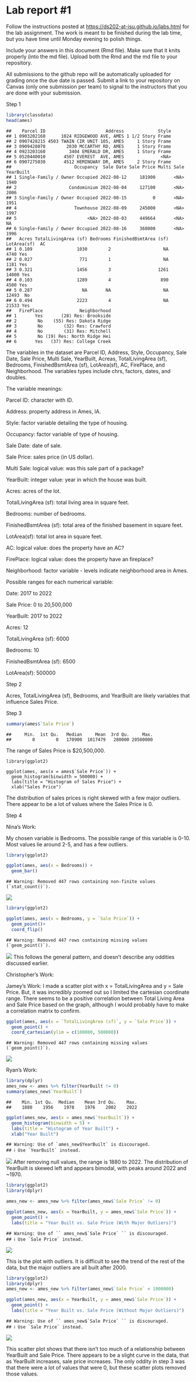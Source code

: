 
<!-- README.md is generated from README.Rmd. Please edit the README.Rmd file -->

# Lab report \#1

Follow the instructions posted at
<https://ds202-at-isu.github.io/labs.html> for the lab assignment. The
work is meant to be finished during the lab time, but you have time
until Monday evening to polish things.

Include your answers in this document (Rmd file). Make sure that it
knits properly (into the md file). Upload both the Rmd and the md file
to your repository.

All submissions to the github repo will be automatically uploaded for
grading once the due date is passed. Submit a link to your repository on
Canvas (only one submission per team) to signal to the instructors that
you are done with your submission.

Step 1

``` r
library(classdata)
head(ames)
```

    ##    Parcel ID                       Address             Style
    ## 1 0903202160      1024 RIDGEWOOD AVE, AMES 1 1/2 Story Frame
    ## 2 0907428215 4503 TWAIN CIR UNIT 105, AMES     1 Story Frame
    ## 3 0909428070        2030 MCCARTHY RD, AMES     1 Story Frame
    ## 4 0923203160         3404 EMERALD DR, AMES     1 Story Frame
    ## 5 0520440010       4507 EVEREST  AVE, AMES              <NA>
    ## 6 0907275030       4512 HEMINGWAY DR, AMES     2 Story Frame
    ##                        Occupancy  Sale Date Sale Price Multi Sale YearBuilt
    ## 1 Single-Family / Owner Occupied 2022-08-12     181900       <NA>      1940
    ## 2                    Condominium 2022-08-04     127100       <NA>      2006
    ## 3 Single-Family / Owner Occupied 2022-08-15          0       <NA>      1951
    ## 4                      Townhouse 2022-08-09     245000       <NA>      1997
    ## 5                           <NA> 2022-08-03     449664       <NA>        NA
    ## 6 Single-Family / Owner Occupied 2022-08-16     368000       <NA>      1996
    ##   Acres TotalLivingArea (sf) Bedrooms FinishedBsmtArea (sf) LotArea(sf)  AC
    ## 1 0.109                 1030        2                    NA        4740 Yes
    ## 2 0.027                  771        1                    NA        1181 Yes
    ## 3 0.321                 1456        3                  1261       14000 Yes
    ## 4 0.103                 1289        4                   890        4500 Yes
    ## 5 0.287                   NA       NA                    NA       12493  No
    ## 6 0.494                 2223        4                    NA       21533 Yes
    ##   FirePlace              Neighborhood
    ## 1       Yes       (28) Res: Brookside
    ## 2        No    (55) Res: Dakota Ridge
    ## 3        No        (32) Res: Crawford
    ## 4        No        (31) Res: Mitchell
    ## 5        No (19) Res: North Ridge Hei
    ## 6       Yes   (37) Res: College Creek

The variables in the dataset are Parcel ID, Address, Style, Occupancy,
Sale Date, Sale Price, Multi Sale, YearBuilt, Acreas, TotalLivingArea
(sf), Bedrooms, FinishedBsmtArea (sf), LotArea(sf), AC, FirePlace, and
Neighborhood. The variables types include chrs, factors, dates, and
doubles.

The variable meanings:

Parcel ID: character with ID.

Address: property address in Ames, IA.

Style: factor variable detailing the type of housing.

Occupancy: factor variable of type of housing.

Sale Date: date of sale.

Sale Price: sales price (in US dollar).

Multi Sale: logical value: was this sale part of a package?

YearBuilt: integer value: year in which the house was built.

Acres: acres of the lot.

TotalLivingArea (sf): total living area in square feet.

Bedrooms: number of bedrooms.

FinishedBsmtArea (sf): total area of the finished basement in square
feet.

LotArea(sf): total lot area in square feet.

AC: logical value: does the property have an AC?

FirePlace: logical value: does the property have an fireplace?

Neighborhood: factor variable - levels indicate neighborhood area in
Ames.

Possible ranges for each numerical variable:

Date: 2017 to 2022

Sale Price: 0 to 20,500,000

YearBuilt: 2017 to 2022

Acres: 12

TotalLivingArea (sf): 6000

Bedrooms: 10

FinishedBsmtArea (sf): 6500

LotArea(sf): 500000

Step 2

Acres, TotalLivingArea (sf), Bedrooms, and YearBuilt are likely
variables that influence Sales Price.

Step 3

``` r
summary(ames$`Sale Price`)
```

    ##     Min.  1st Qu.   Median     Mean  3rd Qu.     Max. 
    ##        0        0   170900  1017479   280000 20500000

The range of Sales Price is \$20,500,000.

``` r1
library(ggplot2)

ggplot(ames, aes(x = ames$`Sale Price`)) + 
  geom_histogram(binwidth = 500000) + 
  labs(title = "Histogram of Sales Price") +
  xlab("Sales Price")
```

The distribution of sales prices is right skewed with a few major
outliers. There appear to be a lot of values where the Sales Price is 0.

Step 4

Nina’s Work:

My chosen variable is Bedrooms. The possible range of this variable is
0-10. Most values lie around 2-5, and has a few outliers.

``` r
library(ggplot2)

ggplot(ames, aes(x = Bedrooms)) + 
  geom_bar()
```

    ## Warning: Removed 447 rows containing non-finite values (`stat_count()`).

![](README_files/figure-gfm/setup1-1.png)<!-- -->

``` r
library(ggplot2)

ggplot(ames, aes(x = Bedrooms, y = `Sale Price`)) + 
  geom_point()+
  coord_flip() 
```

    ## Warning: Removed 447 rows containing missing values (`geom_point()`).

![](README_files/figure-gfm/setup2-1.png)<!-- --> This follows the
general pattern, and doesn’t describe any oddities discussed earlier.

Christopher’s Work:

Jamey’s Work: I made a scatter plot with x = TotalLivingArea and y =
Sale Price. But, it was incredibly zoomed out so I limited the cartesian
coordinate range. There seems to be a positive correlation between Total
Living Area and Sale Price based on the graph, although I would probably
have to make a correlation matrix to confirm.

``` r
ggplot(ames, aes(x = `TotalLivingArea (sf)`, y = `Sale Price`)) +
  geom_point() +
  coord_cartesian(ylim = c(100000, 500000))
```

    ## Warning: Removed 447 rows containing missing values (`geom_point()`).

![](README_files/figure-gfm/setup3-1.png)<!-- -->

Ryan’s Work:

``` r
library(dplyr)
ames_new <- ames %>% filter(YearBuilt != 0)
summary(ames_new$`YearBuilt`)
```

    ##    Min. 1st Qu.  Median    Mean 3rd Qu.    Max. 
    ##    1880    1956    1978    1976    2002    2022

``` r
ggplot(ames_new, aes(x = ames_new$`YearBuilt`)) + 
  geom_histogram(binwidth = 5) + 
  labs(title = "Histogram of Year Built") +
  xlab("Year Built")
```

    ## Warning: Use of `ames_new$YearBuilt` is discouraged.
    ## ℹ Use `YearBuilt` instead.

![](README_files/figure-gfm/unnamed-chunk-4-1.png)<!-- --> After
removing null values, the range is 1880 to 2022. The distribution of
YearBuilt is skewed left and appears bimodal, with peaks around 2022 and
~1970.

``` r
library(ggplot2)
library(dplyr)

ames_new <- ames_new %>% filter(ames_new$`Sale Price` != 0)

ggplot(ames_new, aes(x = YearBuilt, y = ames_new$`Sale Price`)) +
  geom_point() +
  labs(title = "Year Built vs. Sale Price (With Major Outliers)")
```

    ## Warning: Use of `` ames_new$`Sale Price` `` is discouraged.
    ## ℹ Use `Sale Price` instead.

![](README_files/figure-gfm/unnamed-chunk-5-1.png)<!-- -->

This is the plot with outliers. It is difficult to see the trend of the
rest of the data, but the major outliers are all built after 2000.

``` r
library(ggplot2)
library(dplyr)
ames_new <- ames_new %>% filter(ames_new$`Sale Price` < 1000000)

ggplot(ames_new, aes(x = YearBuilt, y = ames_new$`Sale Price`)) +
  geom_point() +
  labs(title = "Year Built vs. Sale Price (Without Major Outliers)")
```

    ## Warning: Use of `` ames_new$`Sale Price` `` is discouraged.
    ## ℹ Use `Sale Price` instead.

![](README_files/figure-gfm/unnamed-chunk-6-1.png)<!-- -->

This scatter plot shows that there isn’t too much of a relationship
between YearBuilt and Sale Price. There appears to be a slight curve in
the data, that as YearBuilt increases, sale price increases. The only
oddity in step 3 was that there were a lot of values that were 0, but
these scatter plots removed those values.
